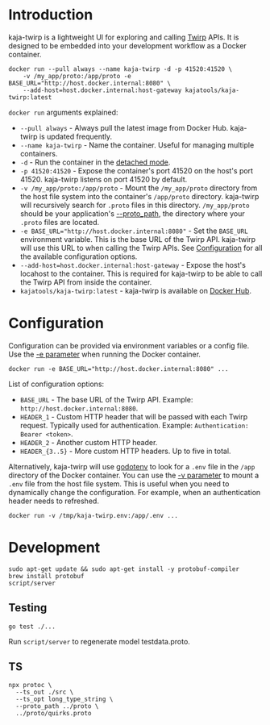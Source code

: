 # Introduction

kaja-twirp is a lightweight UI for exploring and calling [Twirp](https://github.com/twitchtv/twirp) APIs. It is designed to be embedded into your
development workflow as a Docker container.

```
docker run --pull always --name kaja-twirp -d -p 41520:41520 \
    -v /my_app/proto:/app/proto -e BASE_URL="http://host.docker.internal:8080" \
    --add-host=host.docker.internal:host-gateway kajatools/kaja-twirp:latest
```

`docker run` arguments explained:

* `--pull always` - Always pull the latest image from Docker Hub. kaja-twirp is updated frequently.
* `--name kaja-twirp` - Name the container. Useful for managing multiple containers.
* `-d` - Run the container in the [detached mode](https://docs.docker.com/engine/reference/run/#detached--d).
* `-p 41520:41520` - Expose the container's port 41520 on the host's port 41520. kaja-twirp listens on port 41520 by default.
* `-v /my_app/proto:/app/proto` - Mount the `/my_app/proto` directory from the host file system into the container's `/app/proto` directory. kaja-twirp will recursively search for `.proto` files in this directory. `/my_app/proto` should be your application's [--proto_path](https://protobuf.dev/reference/cpp/api-docs/google.protobuf.compiler.command_line_interface/), the directory where your `.proto` files are located.
* `-e BASE_URL="http://host.docker.internal:8080"` - Set the `BASE_URL` environment variable. This is the base URL of the Twirp API. kaja-twirp will use this URL to when calling the Twirp APIs. See [Configuration](#configuration) for all the available configuration options.
* `--add-host=host.docker.internal:host-gateway` - Expose the host's locahost to the container. This is required for kaja-twirp to be able to call the Twirp API from inside the container.
* `kajatools/kaja-twirp:latest` - kaja-twirp is available on [Docker Hub](https://hub.docker.com/r/kajatools/kaja-twirp).

# Configuration

Configuration can be provided via environment variables or a config file. Use the [-e parameter](https://docs.docker.com/engine/reference/commandline/run/#env) when running the Docker container.

```
docker run -e BASE_URL="http://host.docker.internal:8080" ...
```

List of configuration options:

* `BASE_URL` - The base URL of the Twirp API. Example: `http://host.docker.internal:8080`.
* `HEADER_1` - Custom HTTP header that will be passed with each Twirp request. Typically used for authentication. Example: `Authentication: Bearer <token>`.
* `HEADER_2` - Another custom HTTP header.
* `HEADER_{3..5}` - More custom HTTP headers. Up to five in total.

Alternatively, kaja-twirp will use [godotenv](https://github.com/joho/godotenv) to look for a `.env` file in the `/app` directory of the Docker container. You can use the [-v parameter](https://docs.docker.com/engine/reference/commandline/run/#volume) to mount a `.env` file from the host file system. This is useful when
you need to dynamically change the configuration. For example, when an authentication header needs to refreshed.

```
docker run -v /tmp/kaja-twirp.env:/app/.env ...
```

# Development

```
sudo apt-get update && sudo apt-get install -y protobuf-compiler
brew install protobuf
script/server
```

## Testing

```
go test ./...
```

Run `script/server` to regenerate model testdata.proto.


## TS

```
npx protoc \
  --ts_out ./src \   
  --ts_opt long_type_string \
  --proto_path ../proto \
  ../proto/quirks.proto
```
